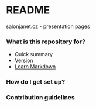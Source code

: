 # README #

salonjanet.cz - presentation pages

### What is this repository for? ###

* Quick summary
* Version
* [Learn Markdown](https://bitbucket.org/tutorials/markdowndemo)

### How do I get set up? ###



### Contribution guidelines ###


